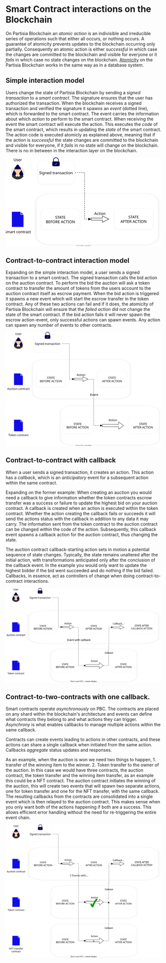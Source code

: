 # Smart Contract interactions on the Blockchain

On Partisia Blockchain an _atomic action_ is an indivisible and irreducible series of operations such that either all
occurs, or nothing occurs. A guarantee of atomicity
prevents updates to the blockchain occurring only partially.
Consequently an atomic action is either _successful_ in which case the changes are committed to the blockchain and
visible
for everyone or it _fails_ in which case no state changes on the
blockchain. [Atomicity](https://en.wikipedia.org/wiki/Atomicity_(database_systems)) on the Partisia Blockchain works in
the same way as in a database system.

## Simple interaction model

Users change the state of Partisia Blockchain by sending a _signed transaction_ to a _smart contract_. The signature
ensures that the user has authorized the transaction.
When the blockchain receives a signed transaction and verified the signature it spawns an _event_ (dotted line), which
is
forwarded to the smart contract. The event carries the information about which _action_ to perform to the smart
contract.
When receiving the event the smart contract will execute the action. This executes the _code_ of the smart contract,
which
results in updating the _state_ of the smart contract. The action code is executed atomicly as explained above, meaning
that if the action is _successful_ the state changes are committed to the blockchain and visible for everyone, if it
_fails_
in no state will change on the blockchain. There is no in between in the
interaction layer on the blockchain.

![SmartContractMentalModelSimple.svg](mental-models/SmartContractMentalModelSimple.svg)

## Contract-to-contract interaction model

Expanding on the simple interaction model, a user sends a signed transaction to a smart contract. The signed transaction
calls the bid action on the auction contract. To perform the bid the auction will ask a token contract to transfer the
amount of tokens from the users account to the auction contract itself as escrow payment. When the bid
action is triggered it spawns a new event which will start the escrow transfer in the token contract. Any of these two
actions can fail and if it does, the atomicity of Partisia Blockchain will ensure that the _failed action_ did not
change the state of the smart contract. If the bid action fails it will never spawn the escrow action-event, only
successful actions can spawn events. Any action can spawn any number of events to other contracts.

![SmartContractMentalModelcontract-to-contract.svg](mental-models%2FSmartContractMentalModelcontract-to-contract.svg)

## Contract-to-contract with callback

When a user sends a signed transaction, it creates an action. This
action has a _callback_, which is an _anticipatory_ event for a subsequent action
within the same contract.

Expanding on the former example: When creating an auction you would need a callback to give information whether the
token contracts escrow transfer was a success or failure to update the highest bid on your auction contract. A callback
is created when an action is executed within the token contract.
Whether the action creating the callback fails or succeeds it will send the actions status with the callback in
addition to any
data it may
carry. The information sent from the token contract to the auction contract can be changed within the
code of the action. Subsequently, this callback event spawns a callback action for the auction contract, thus changing
the state.

The auction contract callback-starting action sets in motion a potential sequence of state changes.
Typically, the state remains unaltered after the initial action, with transformations anticipated only after the
conclusion of the callback event. In the example you would only want to update the highest bidder if the bid went
succeeded and do nothing if the bid failed. Callbacks, in essence, act as controllers of change when doing contract-to-contract
interactions.

![SmartContractMentalModelWithCallback.svg](mental-models%2FSmartContractMentalModelWithCallback.svg)

## Contract-to-two-contracts with one callback.

Smart contracts operate _asynchronously_ on PBC. The contracts are placed on any shard within the blockchain's
architecture and events can define what contracts they belong to and what actions they can trigger. _Asynchrony_ is what
enables callbacks to manage multiple actions within the same callback.

Contracts can create events leading to actions in other contracts, and these actions can share a single callback when
initiated from the same action. Callbacks _aggregate_ status updates and responses.

As an example, when the auction is won we need two things to happen, 1. transfer of the winning item to the winner. 2.
Token transfer to the owner of the auction. In this case we would have three contracts, the auction contract, the
token transfer and the winning item transfer, as an example this could be a NFT contract. The auction contract
initiates the winning of the auction, this will create two events that will spawn two separate actions, one for token
transfer and one for the NFT transfer, with the same callback. The resulting callbacks from the contracts are
consolidated into a single event which is then relayed to the auction contract. This makes sense when you only want both
of the actions happening if both are a success. This allows efficient error handling without the need for re-triggering
the entire event chain.

![SmartContractMentalModelTwoActionsOneCallback.svg](mental-models%2FSmartContractMentalModelTwoActionsOneCallback.svg)
